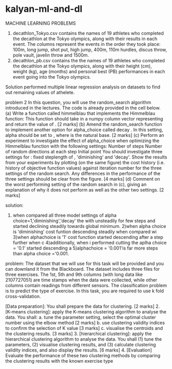 # kalyan-ml-and-dl
MACHINE LEARNING PROBLEMS
1. decathlon_Tokyo.csv contains the names of 19 athletes who completed the decathlon at the
Tokyo olympics, along with their results in each event. The columns represent the events in the order
they took place: 100m, long jump, shot put, high jump, 400m, 110m hurdles, discus throw, pole vault,
javelin throw and 1500m.
2. decathlon_pb.csv contains the the names of 19 athletes who completed the decathlon at the
Tokyo olympics, along with their height (cm), weight (kg), age (months) and personal best (PB)
performances in each event going into the Tokyo olympics.

Solution
performed multiple linear regression analysis on datasets to find out remaining values of athelete.

problem 2
In this question, you will use the random_search algorithm introduced in the lectures. The code is already
provided in the cell below.
(a) Write a function called himmelblau that implements the Himmelblau function:
This function should take in a numpy column vector representing and return the value of 
. [2 marks]
(b) Amend the random_search function to implement another option for alpha_choice called 
decay . In this setting, alpha should be set to , where is the natural base.
[2 marks]
(c) Perform an experiment to investigate the effect of alpha_choice when optimizing the Himmelblau
function with the following settings:
Number of steps 
Number of random directions at each step 
Initial point 
You should investigate three settings for : fixed steplength of , 'diminishing' and 'decay'.
Show the results from your experiments by plotting (on the same figure) the cost history (i.e. history of
objective function values) against iteration number for the three settings of the random search. Any
differences in the performance of the three settings should be clear from the figure. [4 marks]
(d) Comment on the worst performing setting of the random search in (c), giving an explanation of why it
does not perform as well as the other two settings. [2 marks]

solution:
1) when compared all three model settings of alpha choice=1,'diminishing','decay' the
with unsteadily for few steps and started declining steadily towards global minimum. 2)when alpha choice is 'diminishing' cost funtion descending steadily when compared wi
3)when alphachoice is '1' cost function started descending after a step further when c 4)additionally, when i performed cutting the aplha choice = '0.1' started descending a 5)alphachoice = '0.001'is far more steps than alpha choice ='0.001.

problem:
The dataset that we will use for this task will be provided and you can
downland it from the Blackboard. The dataset includes three files for three
exercises. The 1st, 5th and 9th columns (with long data like 2107727051) are
time stamps when the data were collected, while other columns contain
readings from different sensors. The classification problem is to predict the
type of exercise. In this task, you are required to use k fold cross-validation.

[Data preparation]: You shall prepare the data for clustering. [2 marks]
2. [K-means clustering]: apply the K-means clustering algorithm to analyse
the data. You shall:
a. tune the parameter setting, select the optimal cluster number using
the elbow method [2 marks]
b. use clustering validity indices to confirm the selection of K value
[3 marks]
c. visualise the centroids and the clustering results. [3 marks]
3. [hierarchical clustering]: apply the hierarchical clustering algorithm to
analyse the data. You shall (1) tune the parameters, (2) visualise
clustering results, and (3) calculate clustering validity indices, and also
display the results.
[6 marks]
4. [Evaluation] Evaluate the performance of these two clustering methods
by comparing the clustering results with the known exercise type 
